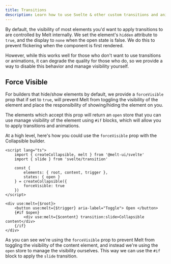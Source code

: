 ```yaml
---
title: Transitions
description: Learn how to use Svelte & other custom transitions and animations with Melt.
---
```


By default, the visibility of most elements you'd want to apply transitions to are controlled by
Melt internally. We set the element's `hidden` attribute to `true`, and the display to `none` when
the open state is false. We do this to prevent flickering when the component is first rendered.

However, while this works well for those who don't want to use transitions or animations, it can
degrade the quality for those who do, so we provide a way to disable this behavior and manage
visibility yourself.

## Force Visible

For builders that hide/show elements by default, we provide a `forceVisible` prop that if set to
`true`, will prevent Melt from toggling the visibility of the element and place the responsibility
of showing/hiding the element on you.

The elements which accept this prop will return an `open` store that you can use manage visibility
of the element using `#if` blocks, which will allow you to apply transitions and animations.

At a high level, here's how you could use the `forceVisible` prop with the Collapsible builder.

```svelte {10,19,23} /transition:slide/#hi
<script lang="ts">
	import { createCollapsible, melt } from '@melt-ui/svelte'
	import { slide } from 'svelte/transition'

	const {
		elements: { root, content, trigger },
		states: { open }
	} = createCollapsible({
		forceVisible: true
	})
</script>

<div use:melt={$root}>
	<button use:melt={$trigger} aria-label="Toggle"> Open </button>
	{#if $open}
		<div use:melt={$content} transition:slide>Collapsible content</div>
	{/if}
</div>
```

As you can see we're using the `forceVisible` prop to prevent Melt from toggling the visibility of
the content element, and instead we're using the `open` store to manage the visibility ourselves.
This way we can use the `#if` block to apply the `slide` transition.
